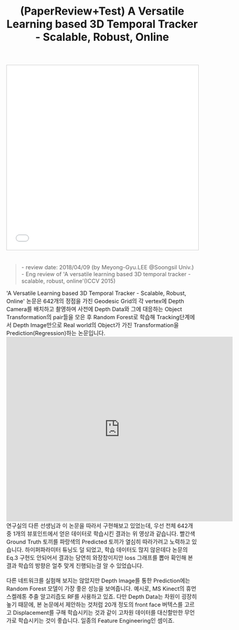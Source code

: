 ﻿---
title: "(PaperReview+Test) A Versatile Learning based 3D Temporal Tracker - Scalable, Robust, Online"
tags: 
  - Machine Learning
  - Random Forest
  - Computer Vision
  - AR
categories:
  - PaperReview
  - Shoveling
toc: false
author_profile: false
comments: 
  provider: "disqus"
  disqus:
    shortname: "https-brstar96-github-io"
use_math: true
header:
  teaser: /assets/Images/paper-reviewa-versatile-learning-based-3d-temporal-tracker-scalable-robust-online-1-638.jpg
---
<center>
<iframe src="//www.slideshare.net/slideshow/embed_code/key/pA0qc4zWxED3JJ" width="595" height="485" frameborder="0" marginwidth="0" marginheight="0" scrolling="no" style="border:1px solid #CCC; border-width:1px; margin-bottom:5px; max-width: 100%;" allowfullscreen> </iframe>
</center><br>

<Blockquote><span style="font-size:11pt">- review date: 2018/04/09 (by Meyong-Gyu.LEE @Soongsil Univ.)<br>- Eng review of 'A versatile learning based 3D temporal tracker - scalable, robust, online'(ICCV 2015)</span></Blockquote>

<span style="font-size:11pt">
'A Versatile Learning based 3D Temporal Tracker - Scalable, Robust, Online' 논문은 642개의 정점을 가진 Geodesic Grid의 각 vertex에 Depth Camera를 배치하고 촬영하여 사전에 Depth Data와 그에 대응하는 Object Transformation의 pair들을 모은 후 Random Forest로 학습해 Tracking단계에서 Depth Image만으로 Real world의 Object가 가진 Transformation을 Prediction(Regression)하는 논문입니다. <br>
</span>

<iframe width="595" height="485" src="https://serviceapi.nmv.naver.com/flash/convertIframeTag.nhn?vid=3ED08D38E08D7597FD19539917A6A68D3809&outKey=V129a9b244ee0879762c96f850d20745d59cd0fde417e5af9a48e6f850d20745d59cd" frameborder="no" scrolling="no" title="NaverVideo" allow="autoplay; gyroscope; accelerometer; encrypted-media" allowfullscreen></iframe><br>

<span style="font-size:11pt">
연구실의 다른 선생님과 이 논문을 따라서 구현해보고 있었는데, 우선 전체 642개 중 1개의 뷰포인트에서 얻은 데이터로 학습시킨 결과는 위 영상과 같습니다. 빨간색 Ground Truth 토끼를 파랑색의 Predicted 토끼가 열심히 따라가려고 노력하고 있습니다. 하이퍼파라미터 튜닝도 덜 되었고, 학습 데이터도 많지 않은데다 논문의 Eq.3 구현도 안되어서 결과는 당연히 와장창이지만 loss 그래프를 뽑아 확인해 본 결과 학습의 방향은 얼추 맞게 진행되는걸 알 수 있었습니다.<br><br>
다른 네트워크를 실험해 보지는 않았지만 Depth Image를 통한 Prediction에는 Random Forest 모델이 가장 좋은 성능을 보여줍니다. 예시로, MS Kinect의 휴먼 스켈레톤 추출 알고리즘도 RF를 사용하고 있죠. 다만 Depth Data는 차원이 굉장히 높기 때문에, 본 논문에서 제안하는 것처럼 20개 정도의 front face 버텍스를 고르고 Displacement를 구해 학습시키는 것과 같이 고차원 데이터를 대신할만한 무언가로 학습시키는 것이 좋습니다. 일종의 Feature Engineering인 셈이죠.<br>
</span>